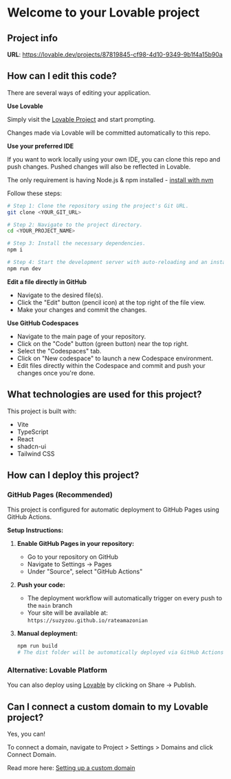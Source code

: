 # Welcome to your Lovable project

## Project info

**URL**: https://lovable.dev/projects/87819845-cf98-4d10-9349-9b1f4a15b90a

## How can I edit this code?

There are several ways of editing your application.

**Use Lovable**

Simply visit the [Lovable Project](https://lovable.dev/projects/87819845-cf98-4d10-9349-9b1f4a15b90a) and start prompting.

Changes made via Lovable will be committed automatically to this repo.

**Use your preferred IDE**

If you want to work locally using your own IDE, you can clone this repo and push changes. Pushed changes will also be reflected in Lovable.

The only requirement is having Node.js & npm installed - [install with nvm](https://github.com/nvm-sh/nvm#installing-and-updating)

Follow these steps:

```sh
# Step 1: Clone the repository using the project's Git URL.
git clone <YOUR_GIT_URL>

# Step 2: Navigate to the project directory.
cd <YOUR_PROJECT_NAME>

# Step 3: Install the necessary dependencies.
npm i

# Step 4: Start the development server with auto-reloading and an instant preview.
npm run dev
```

**Edit a file directly in GitHub**

- Navigate to the desired file(s).
- Click the "Edit" button (pencil icon) at the top right of the file view.
- Make your changes and commit the changes.

**Use GitHub Codespaces**

- Navigate to the main page of your repository.
- Click on the "Code" button (green button) near the top right.
- Select the "Codespaces" tab.
- Click on "New codespace" to launch a new Codespace environment.
- Edit files directly within the Codespace and commit and push your changes once you're done.

## What technologies are used for this project?

This project is built with:

- Vite
- TypeScript
- React
- shadcn-ui
- Tailwind CSS

## How can I deploy this project?

### GitHub Pages (Recommended)

This project is configured for automatic deployment to GitHub Pages using GitHub Actions.

**Setup Instructions:**

1. **Enable GitHub Pages in your repository:**
   - Go to your repository on GitHub
   - Navigate to Settings → Pages
   - Under "Source", select "GitHub Actions"

2. **Push your code:**
   - The deployment workflow will automatically trigger on every push to the `main` branch
   - Your site will be available at: `https://suzyzou.github.io/rateamazonian`

3. **Manual deployment:**
   ```sh
   npm run build
   # The dist folder will be automatically deployed via GitHub Actions
   ```

### Alternative: Lovable Platform

You can also deploy using [Lovable](https://lovable.dev/projects/87819845-cf98-4d10-9349-9b1f4a15b90a) by clicking on Share → Publish.

## Can I connect a custom domain to my Lovable project?

Yes, you can!

To connect a domain, navigate to Project > Settings > Domains and click Connect Domain.

Read more here: [Setting up a custom domain](https://docs.lovable.dev/features/custom-domain#custom-domain)
